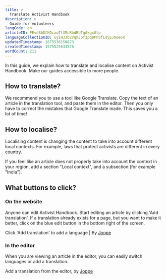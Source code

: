 ```yaml
---
title: >
  Translate Activist Handbook
description: >
  Guide for volunteers
langCode: en
articleID: PEvdSbDCKGcauTlXMcRbdEbTgAkgxUtp
languageCollectionID: uyiH3Jb2VqmJof3pq0PPbfLdypJmoe6X
updatedTimestamp: 1675530150873
createdTimestamp: 1675525633576
wordCount: 211
---
```


In this guide, we explain how to translate and localise content on Activist Handbook. Make our guides accessible to more people.

## How to translate?

We recommend you to use a tool like Google Translate. Copy the text of an article in the translation tool, and paste them in the editor. Then you only have to correct the mistakes that Google Translate made. This saves you a lot of time!

## How to localise?

Localising content is changing the content to take into account different local contexts. For example, laws that protect activists are different in every country.

If you feel like an article does not properly take into account the context in your region, add a section "Local context", and a subsection (for example "India").

## What buttons to click?

### On the website

Anyone can edit Activist Handbook. Start editing an article by clicking 'Add translation'. If a translation already exists for a page, but you want to make it better, click on the blue edit button in the bottom right of the screen.

<dynamic-image imageid="ded4b0e8-2a53-4e00-bf5e-b18c8442ca00" alt="Screenshot: Underneath the title of every article, there is a button to add a translation."><p>Click 'Add translation' to add a language | By <a target="_blank" href="https://edit.activisthandbook.org/author/tzmE91SnnrbJJXuvQNBl9rt6HK63">Joppe</a></p></dynamic-image>

### In the editor

When you are viewing an article in the editor, you can easily switch languages or add a translation.

<dynamic-image imageid="8a0155c3-dc5f-4dc3-33ea-8a211d2d6600" alt="Screenshot: Select an existing language, or add a new language"><p>Add a translation from the editor, by <a target="_blank" href="https://edit.activisthandbook.org/author/tzmE91SnnrbJJXuvQNBl9rt6HK63">Joppe</a></p></dynamic-image>